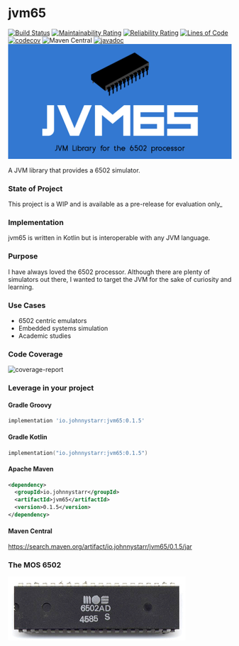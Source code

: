 # jvm65
[![Build Status](https://www.travis-ci.com/johnnystarr/jvm65.svg?branch=main)](https://www.travis-ci.com/johnnystarr/jvm65)
[![Maintainability Rating](https://sonarcloud.io/api/project_badges/measure?project=johnnystarr_jvm65&metric=sqale_rating)](https://sonarcloud.io/dashboard?id=johnnystarr_jvm65)
[![Reliability Rating](https://sonarcloud.io/api/project_badges/measure?project=johnnystarr_jvm65&metric=reliability_rating)](https://sonarcloud.io/dashboard?id=johnnystarr_jvm65)
[![Lines of Code](https://sonarcloud.io/api/project_badges/measure?project=johnnystarr_jvm65&metric=ncloc)](https://sonarcloud.io/dashboard?id=johnnystarr_jvm65)
[![codecov](https://codecov.io/gh/johnnystarr/jvm65/branch/main/graph/badge.svg?token=0R7WKAOCSG)](https://codecov.io/gh/johnnystarr/jvm65)
![Maven Central](https://img.shields.io/maven-central/v/io.johnnystarr/jvm65)
[![javadoc](https://javadoc.io/badge2/io.johnnystarr/jvm65/javadoc.svg)](https://javadoc.io/doc/io.johnnystarr/jvm65)
![jvm65-logo](doc/jvm65.png)

A JVM library that provides a 6502 simulator.

### State of Project
This project is a WIP and is available as a pre-release for evaluation only_

### Implementation
jvm65 is written in Kotlin but is interoperable with any JVM language.

### Purpose
I have always loved the 6502 processor.  Although there are plenty of simulators out there, I wanted to target the JVM for the sake of curiosity and learning.

### Use Cases

- 6502 centric emulators
- Embedded systems simulation
- Academic studies

### Code Coverage
![coverage-report](https://codecov.io/gh/johnnystarr/jvm65/branch/main/graphs/sunburst.svg)

### Leverage in your project

#### Gradle Groovy

```groovy
implementation 'io.johnnystarr:jvm65:0.1.5'
```

#### Gradle Kotlin

```kotlin
implementation("io.johnnystarr:jvm65:0.1.5")
```

#### Apache Maven
```xml
<dependency>
  <groupId>io.johnnystarr</groupId>
  <artifactId>jvm65</artifactId>
  <version>0.1.5</version>
</dependency>
```

#### Maven Central
https://search.maven.org/artifact/io.johnnystarr/jvm65/0.1.5/jar

### The MOS 6502
![jvm65-logo](doc/6502.jpeg)
